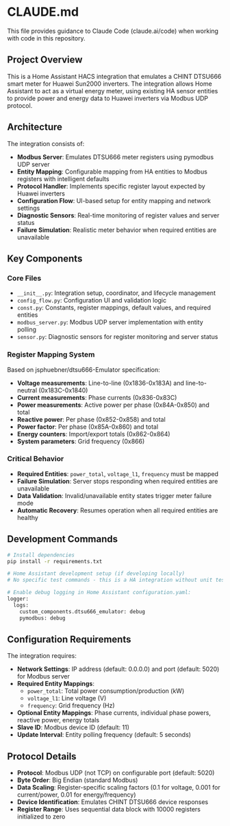# CLAUDE.md

This file provides guidance to Claude Code (claude.ai/code) when working with code in this repository.

## Project Overview

This is a Home Assistant HACS integration that emulates a CHINT DTSU666 smart meter for Huawei Sun2000 inverters. The integration allows Home Assistant to act as a virtual energy meter, using existing HA sensor entities to provide power and energy data to Huawei inverters via Modbus UDP protocol.

## Architecture

The integration consists of:
- **Modbus Server**: Emulates DTSU666 meter registers using pymodbus UDP server
- **Entity Mapping**: Configurable mapping from HA entities to Modbus registers with intelligent defaults
- **Protocol Handler**: Implements specific register layout expected by Huawei inverters
- **Configuration Flow**: UI-based setup for entity mapping and network settings
- **Diagnostic Sensors**: Real-time monitoring of register values and server status
- **Failure Simulation**: Realistic meter behavior when required entities are unavailable

## Key Components

### Core Files
- `__init__.py`: Integration setup, coordinator, and lifecycle management
- `config_flow.py`: Configuration UI and validation logic
- `const.py`: Constants, register mappings, default values, and required entities
- `modbus_server.py`: Modbus UDP server implementation with entity polling
- `sensor.py`: Diagnostic sensors for register monitoring and server status

### Register Mapping System
Based on jsphuebner/dtsu666-Emulator specification:
- **Voltage measurements**: Line-to-line (0x1836-0x183A) and line-to-neutral (0x183C-0x1840)
- **Current measurements**: Phase currents (0x836-0x83C)
- **Power measurements**: Active power per phase (0x84A-0x850) and total
- **Reactive power**: Per phase (0x852-0x858) and total
- **Power factor**: Per phase (0x85A-0x860) and total
- **Energy counters**: Import/export totals (0x862-0x864)
- **System parameters**: Grid frequency (0x866)

### Critical Behavior
- **Required Entities**: `power_total`, `voltage_l1`, `frequency` must be mapped
- **Failure Simulation**: Server stops responding when required entities are unavailable
- **Data Validation**: Invalid/unavailable entity states trigger meter failure mode
- **Automatic Recovery**: Resumes operation when all required entities are healthy

## Development Commands

```bash
# Install dependencies
pip install -r requirements.txt

# Home Assistant development setup (if developing locally)
# No specific test commands - this is a HA integration without unit tests

# Enable debug logging in Home Assistant configuration.yaml:
logger:
  logs:
    custom_components.dtsu666_emulator: debug
    pymodbus: debug
```

## Configuration Requirements

The integration requires:
- **Network Settings**: IP address (default: 0.0.0.0) and port (default: 5020) for Modbus server
- **Required Entity Mappings**: 
  - `power_total`: Total power consumption/production (kW)
  - `voltage_l1`: Line voltage (V) 
  - `frequency`: Grid frequency (Hz)
- **Optional Entity Mappings**: Phase currents, individual phase powers, reactive power, energy totals
- **Slave ID**: Modbus device ID (default: 11)
- **Update Interval**: Entity polling frequency (default: 5 seconds)

## Protocol Details

- **Protocol**: Modbus UDP (not TCP) on configurable port (default: 5020)
- **Byte Order**: Big Endian (standard Modbus)
- **Data Scaling**: Register-specific scaling factors (0.1 for voltage, 0.001 for current/power, 0.01 for energy/frequency)
- **Device Identification**: Emulates CHINT DTSU666 device responses
- **Register Range**: Uses sequential data block with 10000 registers initialized to zero